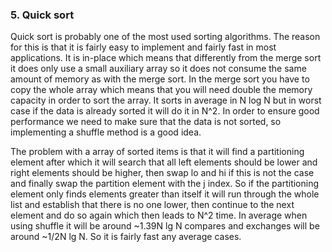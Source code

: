 ### 5. Quick sort

Quick sort is probably one of the most used sorting algorithms. The reason for this is that it is fairly easy to implement and fairly fast in most applications. It is in-place which means that differently from the merge sort it does only use a small auxiliary array so it does not consume the same amount of memory as with the merge sort. In the merge sort you have to copy the whole array which means that you will need double the memory capacity in order to sort the array. It sorts in average in N log N but in worst case if the data is already sorted it will do it in N^2. In order to ensure good performance we need to make sure that the data is not sorted, so implementing a shuffle method is a good idea.

The problem with a array of sorted items is that it will find a partitioning element after which it will search that all left elements should be lower and right elements should be higher, then swap lo and hi if this is not the case and finally swap the partition element with the j index. So if the partitioning element only finds elements greater than itself it will run through the whole list and establish that there is no one lower, then continue to the next element and do so again which then leads to N^2 time. In average when using shuffle it will be around ~1.39N lg N compares and exchanges will be around ~1/2N lg N. So it is fairly fast any average cases.